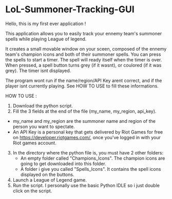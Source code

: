 # LoL-Summoner-Tracking-GUI

Hello, this is my first ever application !

This application allows you to easily track your ennemy team's summoner spells while playing League of legend.

It creates a small movable window on your sceen, composed of the ennemy team's champion icons and both of their summoner spells.
You can press the spells to start a timer. The spell will ready itself when the timer is over.
When pressed, a spell button turns grey (if it wasnt), or coulored (if it was grey).
The timer isnt displayed.

The program wont run if the name/region/API Key arent correct, and if the player isnt currently playing.
See HOW TO USE to fill these informations.

HOW TO USE :

1) Download the python script.
2) Fill the 3 fields at the end of the file (my_name, my_region, api_key).
  - my_name and my_region are the summoner name and region of the person you want to spectate.
  - An API Key is a personal key that gets delivered by Riot Games for free on https://developer.riotgames.com/, once you've logged in with your Riot games account.
3) In the directory where the python file is, you must have 2 other folders:
      - An empty folder called "Champions_Icons". The champion icons are going to get downloaded into this folder.
      - A folder i give you called "Spells_Icons". It contains the spell icons displayed on the buttons.
4) Launch a League of Legend game.
5) Run the script. I personally use the basic Python IDLE so i just double click on the script.
